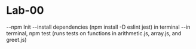 # Lab-00
--npm Init
--install dependencies (npm install -D eslint jest) in terminal
--in terminal, npm test (runs tests on functions in arithmetic.js, array.js, and greet.js)